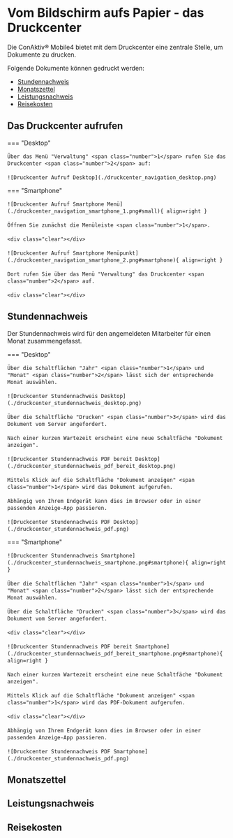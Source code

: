 # Vom Bildschirm aufs Papier - das Druckcenter

Die ConAktiv® Mobile4 bietet mit dem Druckcenter eine zentrale Stelle, um Dokumente zu drucken.

Folgende Dokumente können gedruckt werden:

- [Stundennachweis](#stundennachweis)
- [Monatszettel](#monatszettel)
- [Leistungsnachweis](#leistungsnachweis)
- [Reisekosten](#reisekosten)

## Das Druckcenter aufrufen

=== "Desktop"

    Über das Menü "Verwaltung" <span class="number">1</span> rufen Sie das Druckcenter <span class="number">2</span> auf:

    ![Druckcenter Aufruf Desktop](./druckcenter_navigation_desktop.png)

=== "Smartphone"

    ![Druckcenter Aufruf Smartphone Menü](./druckcenter_navigation_smartphone_1.png#small){ align=right }

    Öffnen Sie zunächst die Menüleiste <span class="number">1</span>.

    <div class="clear"></div>

    ![Druckcenter Aufruf Smartphone Menüpunkt](./druckcenter_navigation_smartphone_2.png#smartphone){ align=right }

    Dort rufen Sie über das Menü "Verwaltung" das Druckcenter <span class="number">2</span> auf.

    <div class="clear"></div>

## Stundennachweis

Der Stundennachweis wird für den angemeldeten Mitarbeiter für einen Monat zusammengefasst.

=== "Desktop"

    Über die Schaltflächen "Jahr" <span class="number">1</span> und "Monat" <span class="number">2</span> lässt sich der entsprechende Monat auswählen.

    ![Druckcenter Stundennachweis Desktop](./druckcenter_stundennachweis_desktop.png)

    Über die Schaltfläche "Drucken" <span class="number">3</span> wird das Dokument vom Server angefordert.

    Nach einer kurzen Wartezeit erscheint eine neue Schaltfäche "Dokument anzeigen".

    ![Druckcenter Stundennachweis PDF bereit Desktop](./druckcenter_stundennachweis_pdf_bereit_desktop.png)

    Mittels Klick auf die Schaltfläche "Dokument anzeigen" <span class="number">1</span> wird das Dokument aufgerufen.

    Abhängig von Ihrem Endgerät kann dies im Browser oder in einer passenden Anzeige-App passieren.

    ![Druckcenter Stundennachweis PDF Desktop](./druckcenter_stundennachweis_pdf.png)

=== "Smartphone"

    ![Druckcenter Stundennachweis Smartphone](./druckcenter_stundennachweis_smartphone.png#smartphone){ align=right }

    Über die Schaltflächen "Jahr" <span class="number">1</span> und "Monat" <span class="number">2</span> lässt sich der entsprechende Monat auswählen.

    Über die Schaltfläche "Drucken" <span class="number">3</span> wird das Dokument vom Server angefordert.

    <div class="clear"></div>

    ![Druckcenter Stundennachweis PDF bereit Smartphone](./druckcenter_stundennachweis_pdf_bereit_smartphone.png#smartphone){ align=right }

    Nach einer kurzen Wartezeit erscheint eine neue Schaltfäche "Dokument anzeigen".

    Mittels Klick auf die Schaltfläche "Dokument anzeigen" <span class="number">1</span> wird das PDF-Dokument aufgerufen.

    <div class="clear"></div>

    Abhängig von Ihrem Endgerät kann dies im Browser oder in einer passenden Anzeige-App passieren.

    ![Druckcenter Stundennachweis PDF Smartphone](./druckcenter_stundennachweis_pdf.png)

## Monatszettel

## Leistungsnachweis

## Reisekosten

